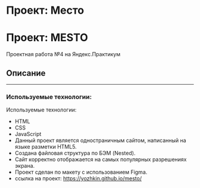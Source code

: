 # Проект: Место

# Проект: MESTO
Проектная работа №4 на Яндекс.Практикум

## Описание
---

### Используемые технологии:
Используемые технологии:

* HTML
* CSS
* JavaScript
* Данный проект является одностраничным сайтом, написанный на языке разметки HTML5.
* Создана файловая структура по БЭМ (Nested).
* Сайт корректно отображается на самых популярных разрешениях экрана.
* Проект сделан по макету с использованием Figma.
* ссылка на проект: https://yozhkin.github.io/mesto/
